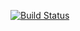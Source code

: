 [![Build Status](https://travis-ci.org/nipeharefa/IShoupBuddy.svg?branch=master)](https://travis-ci.org/nipeharefa/IShoupBuddy)
